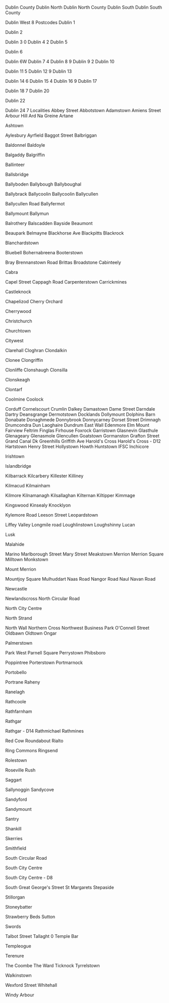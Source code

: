 
Dublin County
Dublin North
Dublin North County
Dublin South
Dublin South County

Dublin West
8
Postcodes
Dublin 1

Dublin 2

Dublin 3
0
Dublin 4
2
Dublin 5

Dublin 6

Dublin 6W
Dublin 7
4
Dublin 8
9
Dublin 9
2
Dublin 10

Dublin 11
5
Dublin 12
9
Dublin 13

Dublin 14
6
Dublin 15
4
Dublin 16
9
Dublin 17

Dublin 18
7
Dublin 20

Dublin 22

Dublin 24
7
Localities
Abbey Street
Abbotstown
Adamstown
Amiens Street
Arbour Hill
Ard Na Greine
Artane

Ashtown

Aylesbury
Ayrfield
Baggot Street
Balbriggan

Baldonnel
Baldoyle

Balgaddy
Balgriffin

Ballinteer

Ballsbridge

Ballyboden
Ballybough
Ballyboughal

Ballybrack
Ballycoolin
Ballycoolin
Ballycullen

Ballycullen Road
Ballyfermot

Ballymount
Ballymun

Balrothery
Balscadden
Bayside
Beaumont

Beaupark
Belmayne
Blackhorse Ave
Blackpitts
Blackrock

Blanchardstown

Bluebell
Bohernabreena
Booterstown

Bray
Brennanstown Road
Brittas
Broadstone
Cabinteely

Cabra

Capel Street
Cappagh Road
Carpenterstown
Carrickmines

Castleknock

Chapelizod
Cherry Orchard

Cherrywood

Christchurch

Churchtown

Citywest

Clarehall
Cloghran
Clondalkin

Clonee
Clongriffin

Clonliffe
Clonshaugh
Clonsilla

Clonskeagh

Clontarf

Coolmine
Coolock

Corduff
Cornelscourt
Crumlin
Dalkey
Damastown
Dame Street
Darndale
Dartry
Deansgrange
Dermotstown
Docklands
Dollymount
Dolphins Barn
Donabate
Donaghmede
Donnybrook
Donnycarney
Dorset Street
Drimnagh
Drumcondra
Dun Laoghaire
Dundrum
East Wall
Edenmore
Elm Mount
Fairview
Feltrim
Finglas
Firhouse
Foxrock
Garristown
Glasnevin
Glasthule
Glenageary
Glenasmole
Glencullen
Goatstown
Gormanston
Grafton Street
Grand Canal Dk
Greenhills
Griffith Ave
Harold's Cross
Harold's Cross - D12
Hartstown
Henry Street
Hollystown
Howth
Huntstown
IFSC
Inchicore

Irishtown

Islandbridge

Kilbarrack
Kilcarbery
Killester
Killiney

Kilmacud
Kilmainham

Kilmore
Kilnamanagh
Kilsallaghan
Kilternan
Kiltipper
Kimmage

Kingswood
Kinsealy
Knocklyon

Kylemore Road
Leeson Street
Leopardstown

Liffey Valley
Longmile road
Loughlinstown
Loughshinny
Lucan

Lusk

Malahide

Marino
Marlborough Street
Mary Street
Meakstown
Merrion
Merrion Square
Milltown
Monkstown

Mount Merrion

Mountjoy Square
Mulhuddart
Naas Road
Nangor Road
Naul
Navan Road

Newcastle

Newlandscross
North Circular Road

North City Centre

North Strand

North Wall
Northern Cross
Northwest Business Park
O'Connell Street
Oldbawn
Oldtown
Ongar

Palmerstown

Park West
Parnell Square
Perrystown
Phibsboro

Poppintree
Porterstown
Portmarnock

Portobello

Portrane
Raheny

Ranelagh

Rathcoole

Rathfarnham

Rathgar

Rathgar - D14
Rathmichael
Rathmines

Red Cow Roundabout
Rialto

Ring Commons
Ringsend

Rolestown

Roseville
Rush

Saggart

Sallynoggin
Sandycove

Sandyford

Sandymount

Santry

Shankill

Skerries

Smithfield

South Circular Road

South City Centre

South City Centre - D8

South Great George's Street
St Margarets
Stepaside

Stillorgan

Stoneybatter

Strawberry Beds
Sutton

Swords

Talbot Street
Tallaght
0
Temple Bar

Templeogue

Terenure

The Coombe
The Ward
Ticknock
Tyrrelstown

Walkinstown

Wexford Street
Whitehall

Windy Arbour